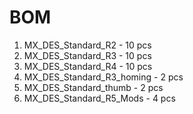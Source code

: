 # BOM

1. MX_DES_Standard_R2   - 10 pcs
2. MX_DES_Standard_R3   - 10 pcs
3. MX_DES_Standard_R4   - 10 pcs
4. MX_DES_Standard_R3_homing   - 2 pcs
5. MX_DES_Standard_thumb   - 2 pcs
6. MX_DES_Standard_R5_Mods   - 4 pcs
